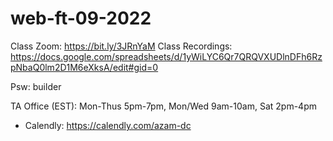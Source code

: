 # web-ft-09-2022

Class Zoom: https://bit.ly/3JRnYaM
Class Recordings: https://docs.google.com/spreadsheets/d/1yWiLYC6Qr7QRQVXUDlnDFh6RzpNbaQ0lm2D1M6eXksA/edit#gid=0 

Psw: builder

TA Office (EST): Mon-Thus 5pm-7pm, Mon/Wed 9am-10am, Sat 2pm-4pm


- Calendly: https://calendly.com/azam-dc

